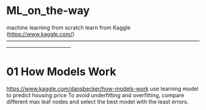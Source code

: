 # ML_on_the-way
machine learning from scratch
learn from Kaggle (https://www.kaggle.com/)
————————————————————————————————————————————————

# 01 How Models Work
https://www.kaggle.com/dansbecker/how-models-work
use learning model to predict housing price
To avoid underfitting and overfitting, compare different max leaf nodes and select the best model with the least errors.

